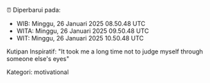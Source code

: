 ⏰ Diperbarui pada:
- WIB: Minggu, 26 Januari 2025 08.50.48 UTC
- WITA: Minggu, 26 Januari 2025 09.50.48 UTC
- WIT: Minggu, 26 Januari 2025 10.50.48 UTC

Kutipan Inspiratif:
"It took me a long time not to judge myself through someone else's eyes"


Kategori: motivational

